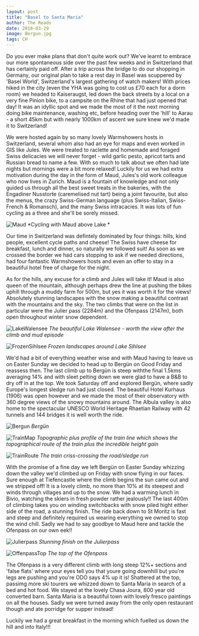 ```yaml
---
layout: post
title: "Basel to Santa Maria"
author: The Reads
date: 2018-03-29
image: Bergun.jpg
tags: CH
---
```


Do you ever make plans that don't quite work out? We've learnt to embrace our more spontaneous side over the past few weeks and in Switzerland that has certainly paid off. After a trip across the bridge to do our shopping in Germany, our original plan to take a rest day in Basel was scuppered by 'Basel World', Switzerland's largest gathering of watch makers! With prices hiked in the city (even the YHA was going to cost us £70 each for a dorm room) we headed to Kaiseraugst, led down the back streets by a local on a very fine Pinion bike, to a campsite on the Rhine that had just opened that day! It was an idyllic spot and we made the most of it the next morning doing bike maintenance, washing etc, before heading over the 'hill' to Aarau - a short 45km but with nearly 1000km of ascent we sure knew we'd made it to Switzerland!  

We were hosted again by so many lovely Warmshowers hosts in Switzerland, several whom also had an eye for maps and even worked in GIS like Jules. We were treated to raclette and homemade and foraged Swiss delicacies we will never forget - wild garlic pesto, apricot tarts and Russian bread to name a few. With so much to talk about we often had late nights but mornings were a bit more relaxed! Luckily for us we had extra motivation during the day in the form of Maud, Jules's old work colleague who now lives in Zurich. Maud is a fountain of knowledge and not only guided us through all the best sweet treats in the bakeries, with the Engadiner Nusstorte (caremelised nut tart) being a joint favourite, but also the menus, the crazy Swiss-German language (plus Swiss-Italian, Swiss-French & Romansch), and the many Swiss intracacies. It was lots of fun cycling as a three and she'll be sorely missed.  

![Maud](assets/img/Maud.jpg) *Cycling with Maud above Lake *

Our time in Switzerland was defintely dominated by four things: hills, kind people, excellent cycle paths and cheese! The Swiss have cheese for breakfast, lunch and dinner, so naturally we followed suit! As soon as we crossed the border we had cars stopping to ask if we needed directions, had four fantastic Warmshowers hosts and even an offer to stay in a beautiful hotel free of charge for the night. 



As for the hills, any excuse for a climb and Jules will take it! Maud is also queen of the mountain, although perhaps drew the line at pushing the bikes uphill through a muddy farm for 500m, but yes it was worth it for the views! Absolutely stunning landscapes with the snow making a beautiful contrast with the mountains and the sky. The two climbs that were on the list in particular were the Julier pass (2284m) and the Ofenpass (2147m), both open throughout winter snow dependent. 

![LakeWalensee](assets/img/LakeWalensee.jpg) *The beautiful Lake Walensee - worth the view after the climb and mud episode* 

![FrozenSihlsee](assets/img/FrozenSihlsee.jpg) *Frozen landscapes around Lake Sihlsee*

We'd had a bit of everything weather wise and with Maud having to leave us on Easter Sunday we decided to head up to Bergün on Good Friday and reassess then. The last climb up to Bergün is steep withthe final 1.5kms averaging 14% and with sleet pelting down we were glad to have a B&B to dry off in at the top. We took Saturday off and explored Bergün, where sadly Europe's longest sledge run had just closed. The beautiful Hotel Kurhaus (1906) was open however and we made the most of their observatory with 360 degree views of the snowy mountains around. The Albula valley is also home to the spectacular UNESCO World Heritage Rhaetian Railway with 42 tunnels and 144 bridges it is well worth the ride. 

![Bergun](assets/img/Bergun.jpg) *Bergün*

![TrainMap](assets/img/TrainMap.jpg) *Topographic plus profile of the train line which shows the topographical route of the train plus the incredible height gain*  

![TrainRoute](assets/img/TrainRoute.jpg) *The train criss-crossing the road/sledge run*

With the promise of a fine day we left Bergün on Easter Sunday whizzing down the valley we'd climbed up on Friday with snow flying in our faces. Sure enough at Tiefencastle where the climb begins the sun came out and we stripped off! It is a lovely climb, no more than 10% at its steepest and winds through villages and up to the snow. We had a warming lunch in Bivio, watching the skiers in fresh powder rather jealously!! The last 400m of climbing takes you on winding switchbacks with snow piled hight either side of the road, a stunning finish. The ride back down to St Moritz is fast and steep and definitely required us wearing everything we owned to stop the wind chill. Sadly we had to say goodbye to Maud here and tackle the Ofenpass on our own eek!!  

![Julierpass](assets/img/Julierpass.jpg) *Stunning finish on the Julierpass*

![OffenpassTop](assets/img/OffenpassTop.jpg) *The top of the Ofenpass*

The Ofenpass is a very different climb with long steep 12%+ sections and 'false flats' where your eyes tell you that youre going downhill but you're legs are pushing and you're ODO says 4% up it is! Shattered at the top, passimg more ski tourers we whizzed down to Santa Maria in search of a bed and hot food. We stayed at the lovely Chasa Joura, 800 year old converted barn. Santa Maria is a beautiful town with lovely fresco paintings on all the houses. Sadly we were turned away from the only open restaurant though and ate porridge for supper instead!

Luckily we had a great breakfast in the morning which fuelled us down the hill and into Italy!!!

